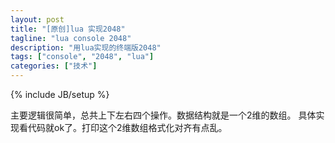 ```yaml
---
layout: post
title: "[原创]lua 实现2048"
tagline: "lua console 2048"
description: "用lua实现的终端版2048"
tags: ["console", "2048", "lua"]
categories: ["技术"]
---
```

{% include JB/setup %}

主要逻辑很简单，总共上下左右四个操作。数据结构就是一个2维的数组。
具体实现看代码就ok了。打印这个2维数组格式化对齐有点乱。

<script src="https://gist.github.com/hanxi/11360794.js"></script>
